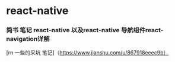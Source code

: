 # react-native
### 简书 笔记 react-native 以及react-native 导航组件react-navigation详解
 [rn 一些的采坑 笔记]（https://www.jianshu.com/u/867918eeec9b）
 
 
 
